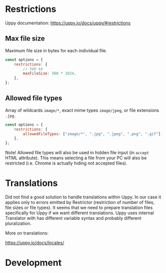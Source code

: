 # Restrictions

Uppy documentation: https://uppy.io/docs/uppy/#restrictions

## Max file size

Maximum file size in bytes for each individual file.

```js
const options = {
    restrictions: {
        // 500 kb
        maxFileSize: 500 * 1024,
    },
};
```

## Allowed file types

Array of wildcards `image/*`, exact mime types `image/jpeg`, or file extensions `.jpg`.

```js
const options = {
    restrictions: {
        allowedFileTypes: ["image/*", ".jpg", ".jpeg", ".png", ".gif"],
    },
};
```

Note! Allowed file types will also be used in hidden file input (in `accept` HTML attribute). This means selecting a file from your PC will also be restricted (i.e. Chrome is actually hiding not accepted files).

# Translations

Did not find a good solution to handle translations within Uppy. In our case it applies only to errors emitted by Restrictor (restriction of number of files, file sizes or file types). It seems that we need to prepare translation files specifically for Uppy if we want different translations. Uppy uses internal Translator with has different variable syntax and probably different pluralization.

More on translations:

https://uppy.io/docs/locales/

# Development

